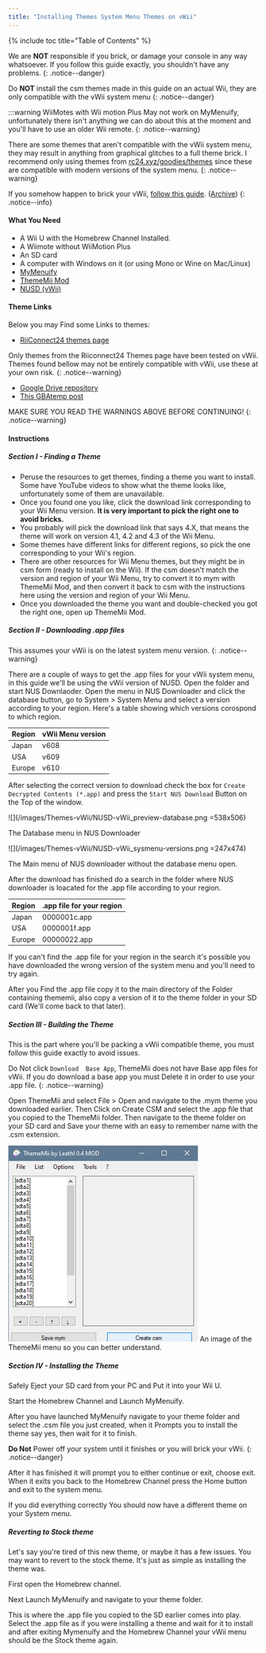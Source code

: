 ```yaml
---
title: "Installing Themes System Menu Themes on vWii"
---
```


{% include toc title="Table of Contents" %}




We are **NOT** responsible if you brick, or damage your console in any way whatsoever. If you follow this guide exactly, you shouldn't have any problems.
{: .notice--danger}

Do **NOT** install the csm themes made in this guide on an actual Wii, they are only compatible with the vWii system menu
{: .notice--danger}

:::warning
WiiMotes with Wii motion Plus May not work on MyMenuify, unfortunately there isn't anything we can do about this at the moment and you'll have to use an older Wii remote.
{: .notice--warning}

There are some themes that aren't compatible with the vWii system menu, they may result in anything from graphical glitches to a full theme brick. I recommend only using themes from [rc24.xyz/goodies/themes](https://rc24.xyz/goodies/themes/) since these are compatible with modern versions of the system menu.
{: .notice--warning}

If you somehow happen to brick your vWii, [follow this guide](https://gbatemp.net/threads/guide-vwii-unbrick-guide-by-garyodernichts.528329). ([Archive](https://web.archive.org/web/20200213194233/https://gbatemp.net/threads/guide-vwii-unbrick-guide-by-garyodernichts.528329/))
{: .notice--info}

#### What You Need

* A Wii U with the Homebrew Channel Installed.
* A Wiimote without WiiMotion Plus
* An SD card
* A computer with Windows on it (or using Mono or Wine on Mac/Linux)
* [MyMenuify](/assets/files/Mymenuify-Old-vWii.zip)
* [ThemeMii Mod](/assets/files/New_Thememii_MOD.rar)
* [NUSD (vWii)](/assets/files/NUSDownloader-vwii.zip)


#### Theme Links

Below you may Find some Links to themes:

* [RiiConnect24 themes page](https://rc24.xyz/goodies/themes/)

Only themes from the Riiconnect24 Themes page have been tested on vWii.
Themes found bellow may not be entirely compatible with vWii, use these at your own risk.
{: .notice--warning}

* [Google Drive repository](https://drive.google.com/drive/folders/19tyeVQ--bJ0ZUTNg5yvAGvc3G4-euEpm?usp=sharing)
* [This GBAtemp post](https://gbatemp.net/threads/wii-theme-team-creations-v2.336596/)

MAKE SURE YOU READ THE WARNINGS ABOVE BEFORE CONTINUING!
{: .notice--warning}

#### Instructions

##### Section I - Finding a Theme

* Peruse the resources to get themes, finding a theme you want to install. Some have YouTube videos to show what the theme looks like, unfortunately some of them are unavailable.
* Once you found one you like, click the download link corresponding to your Wii Menu version. **It is very important to pick the right one to avoid bricks.**
* You probably will pick the download link that says 4.X, that means the theme will work on version 4.1, 4.2 and 4.3 of the Wii Menu.
* Some themes have different links for different regions, so pick the one corresponding to your Wii's region.
* There are other resources for Wii Menu themes, but they might be in csm form (ready to install on the Wii). If the csm doesn't match the version and region of your Wii Menu, try to convert it to mym with ThemeMii Mod, and then convert it back to csm with the instructions here using the version and region of your Wii Menu.
* Once you downloaded the theme you want and double-checked you got the right one, open up ThemeMii Mod.

##### Section II - Downloading .app files


This assumes your vWii is on the latest system menu version.
{: .notice--warning}

There are a couple of ways to get the .app files for your vWii system menu, in this guide we'll be using the vWii version of NUSD.
Open the folder and start NUS Downlaoder.
Open the menu in NUS Downloader and click the database button, go to System > System Menu and select a version according to your region.
Here's a table showing which versions corospond to which region.

| Region | vWii Menu version                                                               |
| ------ | ---------------------------------------- |
| Japan  | v608 |
| USA    |  v609   |
| Europe |    v610    |

After selecting the correct version to download check the box for `Create Decrypted Contents (*.app)` and press the `Start NUS Download` Button on the Top of the window.

![](/images/Themes-vWii/NUSD-vWii_preview-database.png =538x506)

The Database menu in NUS Downloader

![](/images/Themes-vWii/NUSD-vWii_sysmenu-versions.png =247x474)

The Main menu of NUS downloader without the database menu open.

After the download has finished do a search in the folder where NUS downloader is loacated for the .app file according to your region.

| Region | .app file for your region                                                               |
| ------ | ---------------------------------------- |
| Japan   | 0000001c.app |
| USA     | 0000001f.app    |
| Europe  | 00000022.app   |

If you can't find the .app file for your region in the search it's possible you have downloaded the wrong version of the system menu and you'll need to try again.

After you Find the .app file copy it to the main directory of the Folder containing thememii, also copy a version of it to the theme folder in your SD card (We'll come back to that later).

##### Section III - Building the Theme

This is the part where you'll be packing a vWii compatible theme, you must follow this guide exactly to avoid issues.

Do Not click `Download  Base App`, ThemeMii does not have Base app files for vWii. If you do download a base app you must Delete it in order to use your .app file.
{: .notice--warning}

Open ThemeMii and select File > Open and navigate to the .mym theme you downloaded earlier. Then Click on Create CSM and select the .app file that you copied to the ThemeMii folder. Then navigate to the theme folder on your SD card and Save your theme with an easy to remember name with the .csm extension.

![](/images/Themes-vWii/ThemeMii-Mod-Preview_vWii.png)
An image of the ThemeMii menu so you can better understand.

##### Section IV - Installing the Theme

Safely Eject your SD card from your PC and Put it into your Wii U.

Start the Homebrew Channel and Launch MyMenuify.

After you have launched MyMenuify navigate to your theme folder and select the .csm file you just created, when it Prompts you to install the theme say yes, then wait for it to finish.

**Do Not** Power off your system until it finishes or you will brick your vWii.
{: .notice--danger}

After it has finished it will prompt you to either continue or exit, choose exit. When it exits you back to the Homebrew Channel press the Home button and exit to the system menu.

If you did everything correctly You should now have a different theme on your System menu.

##### Reverting to Stock theme

Let's say you're tired of this new theme, or maybe it has a few issues. You may want to revert to the stock theme. It's just as simple as installing the theme was.

First open the Homebrew channel.

Next Launch MyMenuify and navigate to your theme folder.

This is where the .app file you copied to the SD earlier comes into play. Select the .app file as if you were installing a theme and wait for it to install and after exiting Mymenuify and the Homebrew Channel your vWii menu should be the Stock theme again.


